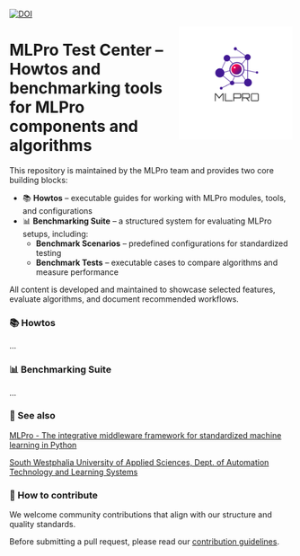 [![DOI](https://zenodo.org/badge/DOI/10.5281/zenodo.15710847.svg)](https://doi.org/10.5281/zenodo.15710847)

<img src="https://github.com/fhswf/MLPro/blob/main/doc/logo/original/logo.png?raw=true" align="right" width="40%"/>

# MLPro Test Center – Howtos and benchmarking tools for MLPro components and algorithms

This repository is maintained by the MLPro team and provides two core building blocks:

- 📚 **Howtos** – executable guides for working with MLPro modules, tools, and configurations  
- 📊 **Benchmarking Suite** – a structured system for evaluating MLPro setups, including:
  - **Benchmark Scenarios** – predefined configurations for standardized testing  
  - **Benchmark Tests** – executable cases to compare algorithms and measure performance

All content is developed and maintained to showcase selected features, evaluate algorithms, and document recommended workflows.


### 📚 Howtos
...


### 📊 Benchmarking Suite
...


### 🔗 See also

[MLPro - The integrative middleware framework for standardized machine learning in Python](https://mlpro.readthedocs.io/)

[South Westphalia University of Applied Sciences, Dept. of Automation Technology and Learning Systems](https://www.fh-swf.de/de/forschung___transfer_4/labore_3/labs/labor_fuer_automatisierungstechnik__soest_1/standardseite_57.php)


### 🤝 How to contribute

We welcome community contributions that align with our structure and quality standards.

Before submitting a pull request, please read our [contribution guidelines](./CONTRIBUTING.md).

